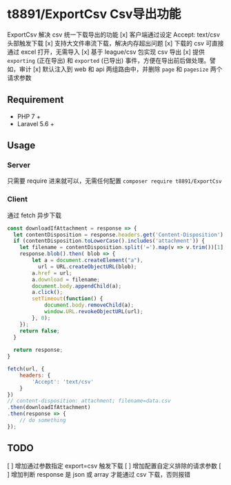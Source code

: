 # t8891/ExportCsv Csv导出功能

ExportCsv 解决 csv 统一下载导出的功能
[x] 客户端通过设定 Accept: text/csv 头部触发下载
[x] 支持大文件串流下载，解决内存超出问题
[x] 下载的 csv 可直接通过 excel 打开，无需导入
[x] 基于 league/csv 包实现 csv 导出
[x] 提供 ```exporting``` (正在导出) 和 ```exported``` (已导出) 事件，方便在导出前后做处理。譬如，审计
[x] 默认注入到 web 和 api 两组路由中，并删除 ```page``` 和 ```pagesize``` 两个请求参数

## Requirement
* PHP 7 +
* Laravel 5.6 + 

## Usage

### Server
只需要 require 进来就可以，无需任何配置 ```composer require t8891/ExportCsv```


### Client
通过 fetch 异步下载
```javascript
const downloadIfAttachment = response => {
  let contentDisposition = response.headers.get('Content-Disposition') || '';
  if (contentDisposition.toLowerCase().includes('attachment')) {
    let filename = contentDisposition.split('=').map(v => v.trim())[1];
    response.blob().then( blob => {
        let a = document.createElement("a"),
          url = URL.createObjectURL(blob);
        a.href = url;
        a.download = filename;
        document.body.appendChild(a);
        a.click();
        setTimeout(function() {
            document.body.removeChild(a);
            window.URL.revokeObjectURL(url);  
        }, 0); 
    });
    return false;
  }
  
  return response;
}

fetch(url, {
    headers: {
        'Accept': 'text/csv'
    }
})
// content-disposition: attachment; filename=data.csv
.then(downloadIfAttachment)
.then(response => {
    // do something
});
```

## TODO
[ ] 增加通过参数指定 export=csv 触发下载
[ ] 增加配置自定义排除的请求参数
[ ] 增加判断 response 是 json 或 array 才能通过 csv 下载，否则报错
